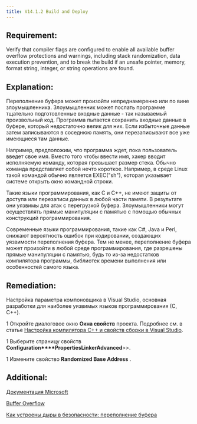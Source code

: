```yaml
---
title: V14.1.2 Build and Deploy
---
```







## Requirement:

Verify that compiler flags are configured to enable all available buffer overflow protections and warnings, including stack randomization, data execution prevention, and to break the build if an unsafe pointer, memory, format string, integer, or string operations are found.

## Explanation:

Переполнение буфера может произойти непреднамеренно или по вине злоумышленника. Злоумышленник может послать программе тщательно подготовленные входные данные - так называемый произвольный код. Программа пытается сохранить входные данные в буфере, который недостаточно велик для них. Если избыточные данные затем записываются в соседнюю память, они перезаписывают все уже имеющиеся там данные.

Например, предположим, что программа ждет, пока пользователь введет свое имя. Вместо того чтобы ввести имя, хакер вводит исполняемую команду, которая превышает размер стека. Обычно команда представляет собой нечто короткое. Например, в среде Linux такой командой обычно является EXEC("sh"), которая указывает системе открыть окно командной строки.

Такие языки программирования, как C и C++, не имеют защиты от доступа или перезаписи данных в любой части памяти. В результате они уязвимы для атак с перегрузкой буфера. Злоумышленники могут осуществлять прямые манипуляции с памятью с помощью обычных конструкций программирования.

Современные языки программирования, такие как C#, Java и Perl, снижают вероятность ошибок при кодировании, создающих уязвимости переполнения буфера. Тем не менее, переполнение буфера может произойти в любой среде программирования, где разрешены прямые манипуляции с памятью, будь то из-за недостатков компилятора программы, библиотек времени выполнения или особенностей самого языка.

## Remediation:

Настройка параметра компоновщика в Visual Studio, основная разработки для наиболее уязвимых языков программирования (С, C++).

1 
Откройте диалоговое окно **Окна свойств** проекта. Подробнее см. в статье [Настройка компилятора C++ и свойств сборки в Visual Studio](https://learn.microsoft.com/ru-ru/cpp/build/working-with-project-properties?view=msvc-170).

1 
Выберите страницу свойств **Configuration****PropertiesLinkerAdvanced**>>.

1 
Измените свойство **Randomized Base Address** .



## Additional:

[Документация Microsoft](https://learn.microsoft.com/ru-ru/cpp/build/reference/dynamicbase-use-address-space-layout-randomization?view=msvc-170)

[Buffer Overflow](https://www.techtarget.com/searchsecurity/definition/buffer-overflow)

[Как устроены дыры в безопасности: переполнение буфера](https://habr.com/ru/post/266591/)







